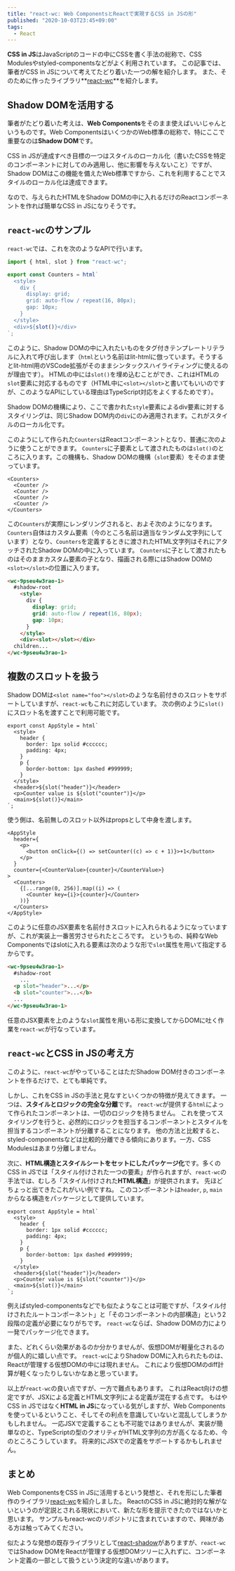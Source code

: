 ```yaml
---
title: "react-wc: Web ComponentsとReactで実現するCSS in JSの形"
published: "2020-10-03T23:45+09:00"
tags:
  - React
---
```


**CSS in JS**はJavaScriptのコードの中にCSSを書く手法の総称で、CSS Modulesやstyled-componentsなどがよく利用されています。
この記事では、筆者がCSS in JSについて考えてたどり着いた一つの解を紹介します。
また、そのために作ったライブラリ**[react-wc](https://github.com/uhyo/react-wc)**を紹介します。

## Shadow DOMを活用する

筆者がたどり着いた考えは、**Web Components**をそのまま使えばいいじゃんというものです。Web ComponentsはいくつかのWeb標準の総称で、特にここで重要なのは**Shadow DOM**です。

CSS in JSが達成すべき目標の一つはスタイルのローカル化（書いたCSSを特定のコンポーネントに対してのみ適用し、他に影響を与えないこと）ですが、Shadow DOMはこの機能を備えたWeb標準ですから、これを利用することでスタイルのローカル化は達成できます。

なので、与えられたHTMLをShadow DOMの中に入れるだけのReactコンポーネントを作れば簡単なCSS in JSになりそうです。

## `react-wc`のサンプル

`react-wc`では、これを次のようなAPIで行います。

```ts
import { html, slot } from "react-wc";

export const Counters = html`
  <style>
    div {
      display: grid;
      grid: auto-flow / repeat(16, 80px);
      gap: 10px;
    }
  </style>
  <div>${slot()}</div>
`;
```

このように、Shadow DOMの中に入れたいものをタグ付きテンプレートリテラルに入れて呼び出します（`html`という名前はlit-htmlに倣っています。そうするとlit-html用のVSCode拡張がそのままシンタックスハイライティングに使えるのが理由です）。
HTMLの中には`slot()`を埋め込むことができ、これはHTMLの`slot`要素に対応するものです（HTML中に`<slot></slot>`と書いてもいいのですが、このようなAPIにしている理由はTypeScript対応をよくするためです）。

Shadow DOMの機構により、ここで書かれた`style`要素によるdiv要素に対するスタイリングは、同じShadow DOM内の`div`にのみ適用されます。これがスタイルのローカル化です。

このようにして作られた`Counters`はReactコンポーネントとなり、普通に次のように使うことができます。
`Counters`に子要素として渡されたものは`slot()`のところに入ります。この機構も、Shadow DOMの機構（`slot`要素）をそのまま使っています。

```tsx
<Counters>
  <Counter />
  <Counter />
  <Counter />
  <Counter />
</Counters>
```

この`Counters`が実際にレンダリングされると、およそ次のようになります。
`Counters`自体はカスタム要素（今のところ名前は適当なランダム文字列にしています）となり、`Counters`を定義するときに渡されたHTML文字列はそれにアタッチされたShadow DOMの中に入っています。
`Counters`に子として渡されたものはそのままカスタム要素の子となり、描画される際にはShadow DOMの`<slot></slot>`の位置に入ります。

```html
<wc-9pseu4w3rao-1>
  #shadow-root
    <style>
      div {
        display: grid;
        grid: auto-flow / repeat(16, 80px);
        gap: 10px;
      }
    </style>
    <div><slot></slot></div>
  children...
</wc-9pseu4w3rao-1>
```

## 複数のスロットを扱う

Shadow DOMは`<slot name="foo"></slot>`のような名前付きのスロットをサポートしていますが、`react-wc`もこれに対応しています。
次の例のように`slot()`にスロット名を渡すことで利用可能です。

```tsx
export const AppStyle = html`
  <style>
    header {
      border: 1px solid #cccccc;
      padding: 4px;
    }
    p {
      border-bottom: 1px dashed #999999;
    }
  </style>
  <header>${slot("header")}</header>
  <p>Counter value is ${slot("counter")}</p>
  <main>${slot()}</main>
`;
```

使う側は、名前無しのスロット以外はpropsとして中身を渡します。

```tsx
<AppStyle
  header={
    <p>
      <button onClick={() => setCounter((c) => c + 1)}>+1</button>
    </p>
  }
  counter={<CounterValue>{counter}</CounterValue>}
>
  <Counters>
    {[...range(0, 256)].map((i) => (
      <Counter key={i}>{counter}</Counter>
    ))}
  </Counters>
</AppStyle>
```

このように任意のJSX要素を名前付きスロットに入れられるようになっていますが、これが実装上一番苦労させられたところです。
というもの、純粋なWeb Componentsではslotに入れる要素は次のような形で`slot`属性を用いて指定するからです。

```html
<wc-9pseu4w3rao-1>
  #shadow-root
    ...
  <p slot="header">...</p>
  <b slot="counter">...</b>
  ...
</wc-9pseu4w3rao-1>
```

任意のJSX要素を上のような`slot`属性を用いる形に変換してからDOMに吐く作業を`react-wc`が行なっています。

## `react-wc`とCSS in JSの考え方

このように、`react-wc`がやっていることはただShadow DOM付きのコンポーネントを作るだけで、とても単純です。

しかし、これをCSS in JSの手法と見なすといくつかの特徴が見えてきます。
一つは、**スタイルとロジックの完全な分離**です。
`react-wc`が提供する`html`によって作られたコンポーネントは、一切のロジックを持ちません。
これを使ってスタイリングを行うと、必然的にロジックを担当するコンポーネントとスタイルを担当するコンポーネントが分離することになります。
他の方法と比較すると、styled-componentsなどは比較的分離できる傾向にあります。一方、CSS Modulesはあまり分離しません。

次に、**HTML構造とスタイルシートをセットにしたパッケージ化**です。多くのCSS in JSでは「スタイル付けされた一つの要素」が作られますが、`react-wc`の手法では、むしろ「スタイル付けされた**HTML構造**」が提供されます。
先ほどちょっと出てきたこれがいい例ですね。
このコンポーネントは`header`, `p`, `main`からなる構造をパッケージとして提供しています。

```tsx
export const AppStyle = html`
  <style>
    header {
      border: 1px solid #cccccc;
      padding: 4px;
    }
    p {
      border-bottom: 1px dashed #999999;
    }
  </style>
  <header>${slot("header")}</header>
  <p>Counter value is ${slot("counter")}</p>
  <main>${slot()}</main>
`;
```

例えばstyled-componentsなどでも似たようなことは可能ですが、「スタイル付けされたルートコンポーネント」と「そのコンポーネントの内部構造」という2段階の定義が必要になりがちです。
`react-wc`ならば、Shadow DOMの力により一発でパッケージ化できます。

また、どれくらい効果があるのか分かりませんが、仮想DOMが軽量化されるのが個人的に嬉しい点です。
`react-wc`によりShadow DOMに入れられたものは、Reactが管理する仮想DOMの中には現れません。
これにより仮想DOMのdiff計算が軽くなったりしないかなあと思っています。

以上が`react-wc`の良い点ですが、一方で難点もあります。
これはReact向けの想定ですが、JSXによる定義とHTML文字列による定義が混在する点です。
もはやCSS in JSではなく**HTML in JS**になっている気がしますが、Web Componentsを使っているということ、そしてその利点を意識していないと混乱してしまうかもしれません。
一応JSXで定義することも不可能ではありませんが、実装が簡単なのと、TypeScriptの型のクオリティがHTML文字列の方が高くなるため、今のところこうしています。
将来的にJSXでの定義をサポートするかもしれません。

## まとめ

Web ComponentsをCSS in JSに活用するという発想と、それを形にした筆者作のライブラリ[react-wc](https://github.com/uhyo/react-wc)を紹介しました。
ReactのCSS in JSに絶対的な解がないというのが定説とされる現状において、新たな形を提示できたのではないかと思います。
サンプルもreact-wcのリポジトリに含まれていますので、興味がある方は触ってみてください。

似たような発想の既存ライブラリとして[react-shadow](https://github.com/Wildhoney/ReactShadow)がありますが、`react-wc`ではShadow DOMをReactが管理する仮想DOMツリーに入れずに、コンポーネント定義の一部として扱うという決定的な違いがあります。